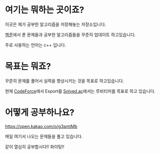 # 여기는 뭐하는 곳이죠?

이곳은 제가 공부한 알고리즘을 저장해놓는 저장소입니다.

[백준](https://www.acmicpc.net/)에서 푼 문제들과 공부한 알고리즘들을 꾸준히 업데이트 하고있습니다.

주로 사용하는 언어는 c++ 입니다.



# 목표는 뭐죠?

꾸준히 문제를 풀어서 실력을 향상시키는 것을 목표로 하고있습니다.

현재 [CodeForce](https://codeforces.com/profile/9507ym)에서 Export를 [Solved.ac](https://solved.ac/profile/9507ym)에서는 루비티어를 목표로 하고 있습니다.



# 어떻게 공부하나요?

https://open.kakao.com/o/g3antjMb

매일 여기서 나오는 문제들을 풀고 있습니다. 

같이 열심히 공부합시다!! 화이팅!! 
 
  

